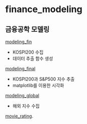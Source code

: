 # finance_modeling

<h2>금융공학 모델링</h2>

[modeling_fin](https://github.com/BoKyeong-Kim/finance_modeling/blob/master/modeling_fin.ipynb)
- KOSPI200 수집
- 데이터 추출 함수 생성

[modeling_final](https://github.com/BoKyeong-Kim/finance_modeling/blob/master/modeling_final.ipynb)
- KOSPI200과 S&P500 지수 추출
-  matplotlib를 이용한 시각화

[modeling_global](https://github.com/BoKyeong-Kim/finance_modeling/blob/master/modeling_global.ipynb)
- 해외 지수 수집


[movie_rating](https://github.com/BoKyeong-Kim/finance_modeling).
